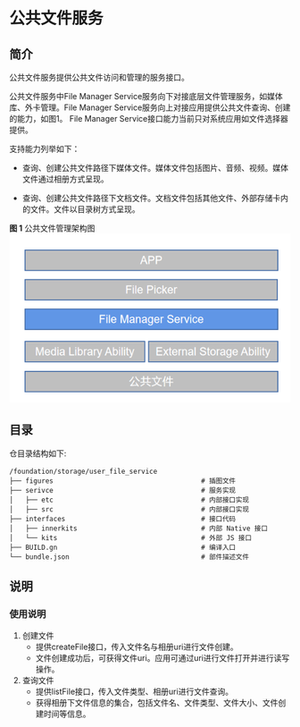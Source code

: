 # 公共文件服务<a name="ZH-CN_TOPIC_0000001147574647"></a>

## 简介<a name="section1158716411637"></a>

公共文件服务提供公共文件访问和管理的服务接口。

公共文件服务中File Manager Service服务向下对接底层文件管理服务，如媒体库、外卡管理。File Manager Service服务向上对接应用提供公共文件查询、创建的能力，如图1。 File Manager Service接口能力当前只对系统应用如文件选择器提供。

支持能力列举如下：
- 查询、创建公共文件路径下媒体文件。媒体文件包括图片、音频、视频。媒体文件通过相册方式呈现。

- 查询、创建公共文件路径下文档文件。文档文件包括其他文件、外部存储卡内的文件。文件以目录树方式呈现。

**图 1**  公共文件管理架构图<a name="fig174088216114"></a>
![](figures/user_file_manager.png "公共文件管理架构图")

## 目录<a name="section161941989596"></a>

仓目录结构如下:
```
/foundation/storage/user_file_service
├── figures                                     # 插图文件
├── serivce                                     # 服务实现
│   ├── etc                                     # 内部接口实现
│   ├── src                                     # 内部接口实现
├── interfaces                                  # 接口代码
│   ├── innerkits                               # 内部 Native 接口
│   └── kits                                    # 外部 JS 接口
├── BUILD.gn                                    # 编译入口
└── bundle.json                                 # 部件描述文件
```
## 说明<a name="guide"></a>
### 使用说明<a name="usage-guidelines"></a>
1. 创建文件
   - 提供createFile接口，传入文件名与相册uri进行文件创建。
   - 文件创建成功后，可获得文件uri。应用可通过uri进行文件打开并进行读写操作。
2. 查询文件
   - 提供listFile接口，传入文件类型、相册uri进行文件查询。
   - 获得相册下文件信息的集合，包括文件名、文件类型、文件大小、文件创建时间等信息。